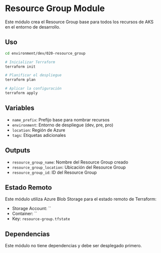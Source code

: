 # Resource Group Module

Este módulo crea el Resource Group base para todos los recursos de AKS en el entorno de desarrollo.

## Uso

```bash
cd environment/dev/020-resource_group

# Inicializar Terraform
terraform init

# Planificar el despliegue
terraform plan

# Aplicar la configuración
terraform apply
```

## Variables

- `name_prefix`: Prefijo base para nombrar recursos
- `environment`: Entorno de despliegue (dev, pre, pro)
- `location`: Región de Azure
- `tags`: Etiquetas adicionales

## Outputs

- `resource_group_name`: Nombre del Resource Group creado
- `resource_group_location`: Ubicación del Resource Group
- `resource_group_id`: ID del Resource Group

## Estado Remoto

Este módulo utiliza Azure Blob Storage para el estado remoto de Terraform:
- Storage Account: ``
- Container: ``
- Key: `resource-group.tfstate`

## Dependencias

Este módulo no tiene dependencias y debe ser desplegado primero.
